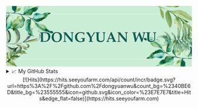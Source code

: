 
<div  align="center">
  <img src="header.jpg" />
</div>

<details>
  <summary>📈 My GitHub Stats</summary>
  <div  align="center">
    <img src="https://raw.githubusercontent.com/dongyuanwu/dongyuanwu/master/profile-summary-card-output/vue/0-profile-details.svg" />
    <img src="https://raw.githubusercontent.com/dongyuanwu/dongyuanwu/master/profile-summary-card-output/vue/1-repos-per-language.svg" />
    <img src="https://raw.githubusercontent.com/dongyuanwu/dongyuanwu/master/profile-summary-card-output/vue/2-most-commit-language.svg" />
  </div>
</details>

<div  align="center">
  [![Hits](https://hits.seeyoufarm.com/api/count/incr/badge.svg?url=https%3A%2F%2Fgithub.com%2Fdongyuanwu&count_bg=%2340BE6D&title_bg=%23555555&icon=github.svg&icon_color=%23E7E7E7&title=Hits&edge_flat=false)](https://hits.seeyoufarm.com)
</div>
<!--
**dongyuanwu/dongyuanwu** is a ✨ _special_ ✨ repository because its `README.md` (this file) appears on your GitHub profile.

Here are some ideas to get you started:

- 🔭 I’m currently working on ...
- 🌱 I’m currently learning ...
- 👯 I’m looking to collaborate on ...
- 🤔 I’m looking for help with ...
- 💬 Ask me about ...
- 📫 How to reach me: ...
- 😄 Pronouns: ...
- ⚡ Fun fact: ...
-->
